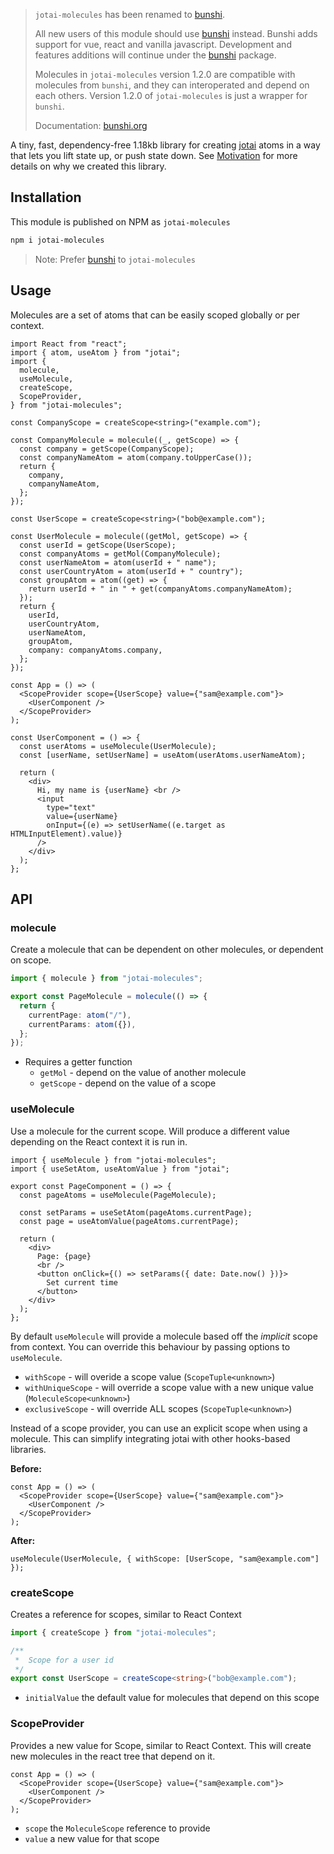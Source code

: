 > `jotai-molecules` has been renamed to [bunshi](https://www.npmjs.com/package/bunshi).
>
> All new users of this module should use [bunshi](https://www.npmjs.com/package/bunshi) instead. Bunshi
> adds support for vue, react and vanilla javascript. Development
> and features additions will continue under the [bunshi](https://www.npmjs.com/package/bunshi) package.
>
> Molecules in `jotai-molecules` version 1.2.0 are compatible with
> molecules from `bunshi`, and they can interoperated and depend on each
> others. Version 1.2.0 of `jotai-molecules` is just a wrapper for
> `bunshi`.
>
> Documentation: [bunshi.org](https://www.bunshi.org)

A tiny, fast, dependency-free 1.18kb library for creating [jotai](https://jotai.org/) atoms in a way that lets you lift state up, or push state down. See [Motivation](#motivation) for more details on why we created this library.

## Installation

This module is published on NPM as `jotai-molecules`

```sh
npm i jotai-molecules
```

> Note: Prefer [bunshi](https://www.npmjs.com/package/bunshi) to `jotai-molecules`

## Usage

Molecules are a set of atoms that can be easily scoped globally or per context.

```tsx
import React from "react";
import { atom, useAtom } from "jotai";
import {
  molecule,
  useMolecule,
  createScope,
  ScopeProvider,
} from "jotai-molecules";

const CompanyScope = createScope<string>("example.com");

const CompanyMolecule = molecule((_, getScope) => {
  const company = getScope(CompanyScope);
  const companyNameAtom = atom(company.toUpperCase());
  return {
    company,
    companyNameAtom,
  };
});

const UserScope = createScope<string>("bob@example.com");

const UserMolecule = molecule((getMol, getScope) => {
  const userId = getScope(UserScope);
  const companyAtoms = getMol(CompanyMolecule);
  const userNameAtom = atom(userId + " name");
  const userCountryAtom = atom(userId + " country");
  const groupAtom = atom((get) => {
    return userId + " in " + get(companyAtoms.companyNameAtom);
  });
  return {
    userId,
    userCountryAtom,
    userNameAtom,
    groupAtom,
    company: companyAtoms.company,
  };
});

const App = () => (
  <ScopeProvider scope={UserScope} value={"sam@example.com"}>
    <UserComponent />
  </ScopeProvider>
);

const UserComponent = () => {
  const userAtoms = useMolecule(UserMolecule);
  const [userName, setUserName] = useAtom(userAtoms.userNameAtom);

  return (
    <div>
      Hi, my name is {userName} <br />
      <input
        type="text"
        value={userName}
        onInput={(e) => setUserName((e.target as HTMLInputElement).value)}
      />
    </div>
  );
};
```

## API

### molecule

Create a molecule that can be dependent on other molecules, or dependent on scope.

```ts
import { molecule } from "jotai-molecules";

export const PageMolecule = molecule(() => {
  return {
    currentPage: atom("/"),
    currentParams: atom({}),
  };
});
```

- Requires a getter function
  - `getMol` - depend on the value of another molecule
  - `getScope` - depend on the value of a scope

### useMolecule

Use a molecule for the current scope. Will produce a different value depending on the React context it is run in.

```tsx
import { useMolecule } from "jotai-molecules";
import { useSetAtom, useAtomValue } from "jotai";

export const PageComponent = () => {
  const pageAtoms = useMolecule(PageMolecule);

  const setParams = useSetAtom(pageAtoms.currentPage);
  const page = useAtomValue(pageAtoms.currentPage);

  return (
    <div>
      Page: {page}
      <br />
      <button onClick={() => setParams({ date: Date.now() })}>
        Set current time
      </button>
    </div>
  );
};
```

By default `useMolecule` will provide a molecule based off the _implicit_ scope from context. You can override this behaviour by passing options to `useMolecule`.

- `withScope` - will overide a scope value (`ScopeTuple<unknown>`)
- `withUniqueScope` - will override a scope value with a new unique value (`MoleculeScope<unknown>`)
- `exclusiveScope` - will override ALL scopes (`ScopeTuple<unknown>`)

Instead of a scope provider, you can use an explicit scope when using a molecule. This can simplify integrating jotai with other hooks-based libraries.

**Before:**

```tsx
const App = () => (
  <ScopeProvider scope={UserScope} value={"sam@example.com"}>
    <UserComponent />
  </ScopeProvider>
);
```

**After:**

```tsx
useMolecule(UserMolecule, { withScope: [UserScope, "sam@example.com"] });
```

### createScope

Creates a reference for scopes, similar to React Context

```ts
import { createScope } from "jotai-molecules";

/**
 *  Scope for a user id
 */
export const UserScope = createScope<string>("bob@example.com");
```

- `initialValue` the default value for molecules that depend on this scope

### ScopeProvider

Provides a new value for Scope, similar to React Context. This will create new molecules in the react tree that depend on it.

```tsx
const App = () => (
  <ScopeProvider scope={UserScope} value={"sam@example.com"}>
    <UserComponent />
  </ScopeProvider>
);
```

- `scope` the `MoleculeScope` reference to provide
- `value` a new value for that scope
